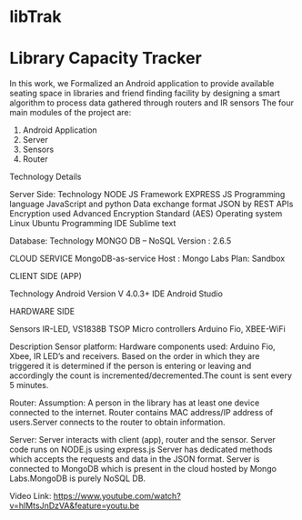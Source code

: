 # libTrak
Library Capacity Tracker
====
In this work, we Formalized an Android application to provide available seating space in libraries and friend finding facility by designing a smart algorithm to process data gathered through routers and IR sensors
The four main modules of the project are:
1.	Android Application
2.	Server
3.	Sensors
4.	Router

Technology Details

Server Side:
Technology	NODE JS
Framework 	EXPRESS JS
Programming language 	JavaScript and python 
Data exchange format 	JSON by REST APIs
Encryption used 	Advanced Encryption Standard (AES)
Operating system	Linux Ubuntu
Programming IDE 	Sublime text

Database:
Technology 	MONGO DB – NoSQL	Version : 2.6.5

CLOUD SERVICE
MongoDB-as-service	Host : Mongo Labs	Plan: Sandbox

CLIENT SIDE (APP)

Technology	Android 
Version 	 V 4.0.3+
IDE	Android Studio

HARDWARE SIDE

Sensors	IR-LED, VS1838B TSOP
Micro controllers	Arduino Fio, XBEE-WiFi

Description
Sensor platform:
Hardware components used: Arduino Fio, Xbee, IR LED’s and receivers.
Based on the order in which they are triggered it is determined if the person is entering or leaving and accordingly the count is incremented/decremented.The count is sent every 5 minutes. 

Router:
Assumption: A person in the library has at least one device connected to the internet.
Router contains MAC address/IP address of users.Server connects to the router to obtain information.

Server:
Server interacts with client (app), router and the sensor.
Server code runs on NODE.js using express.js
Server has dedicated methods which accepts the requests and data in the JSON format.
Server is connected to MongoDB which is present in the cloud hosted by Mongo Labs.MongoDB is purely NoSQL DB. 

Video Link: 
https://www.youtube.com/watch?v=hlMtsJnDzVA&feature=youtu.be

